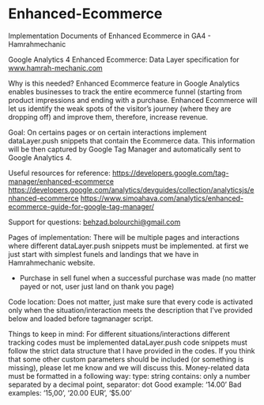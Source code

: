 # Enhanced-Ecommerce
Implementation Documents of Enhanced Ecommerce in GA4 - Hamrahmechanic

Google Analytics 4 Enhanced Ecommerce: Data Layer specification for www.hamrah-mechanic.com

Why is this needed? Enhanced Ecommerce feature in Google Analytics enables businesses to track the entire ecommerce funnel (starting from product impressions and ending with a purchase. Enhanced Ecommerce will let us identify the weak spots of the visitor’s journey (where they are dropping off) and improve them, therefore, increase revenue.

Goal: On certains pages or on certain interactions implement dataLayer.push snippets that contain the Ecommerce data. This information will be then captured by Google Tag Manager and automatically sent to Google Analytics 4.

Useful resources for reference: 
https://developers.google.com/tag-manager/enhanced-ecommerce
https://developers.google.com/analytics/devguides/collection/analyticsjs/enhanced-ecommerce
https://www.simoahava.com/analytics/enhanced-ecommerce-guide-for-google-tag-manager/ 

Support for questions: behzad.bolourchi@gmail.com

Pages of implementation: 
There will be multiple pages and interactions where different dataLayer.push snippets must be implemented. at first we just start with simplest funels and landings that we have in Hamrahmechanic website.
* Purchase in sell funel
when a successful purchase was made (no matter payed or not, user just land on thank you page)

Code location: Does not matter, just make sure that every code is activated only when the situation/interaction meets the description that I’ve provided below and loaded before tagmanager script.


Things to keep in mind:
For different situations/interactions different tracking codes must be implemented
dataLayer.push code snippets must follow the strict data structure that I have provided in the codes. If you think that some other custom parameters should be included (or something is missing), please let me know and we will discuss this.
Money-related data must be formatted in a following way:
type: string
contains: only a number separated by a decimal point, 
separator: dot
Good example: ‘14.00’
Bad examples: ‘15,00’, ‘20.00 EUR’, ‘$5.00’
